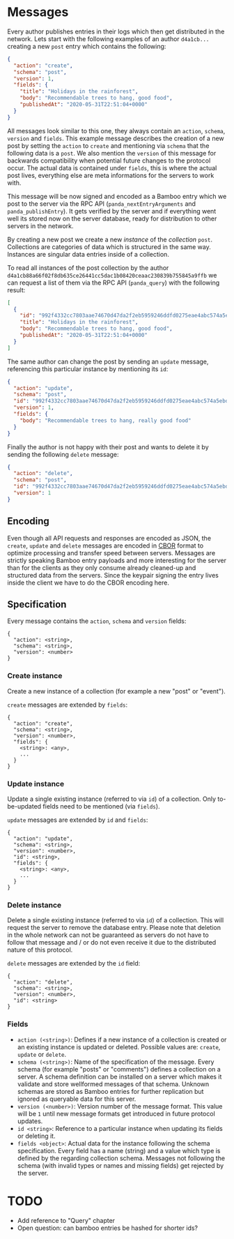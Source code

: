 # Messages

Every author publishes entries in their logs which then get distributed in the network. Lets start with the following examples of an author `d4a1cb...` creating a new `post` entry which contains the following:

```json
{
  "action": "create",
  "schema": "post",
  "version": 1,
  "fields": {
    "title": "Holidays in the rainforest",
    "body": "Recommendable trees to hang, good food",
    "publishedAt": "2020-05-31T22:51:04+0000"
  }
}
```

All messages look similar to this one, they always contain an `action`, `schema`, `version` and `fields`. This example message describes the creation of a new post by setting the `action` to `create` and mentioning via `schema` that the following data is a `post`. We also mention the `version` of this message for backwards compatibility when potential future changes to the protocol occur. The actual data is contained under `fields`, this is where the actual post lives, everything else are meta informations for the servers to work with.

This message will be now signed and encoded as a Bamboo entry which we post to the server via the RPC API (`panda_nextEntryArguments` and `panda_publishEntry`). It gets verified by the server and if everything went well its stored now on the server database, ready for distribution to other servers in the network.

By creating a new post we create a new *instance* of the *collection* `post`. Collections are categories of data which is structured in the same way. Instances are singular data entries inside of a collection.

To read all instances of the post collection by the author `d4a1cb88a66f02f8db635ce26441cc5dac1b08420ceaac230839b755845a9ffb` we can request a list of them via the RPC API (`panda_query`) with the following result:

```json
[
  {
    "id": "992f4332cc7803aae74670d47da2f2eb5959246ddfd0275eae4abc574a5ebd306c8933000cb04569a12616283c5b2a2f1a6a686f4755087cffd7900965989f2d",
    "title": "Holidays in the rainforest",
    "body": "Recommendable trees to hang, good food",
    "publishedAt": "2020-05-31T22:51:04+0000"
  }
]
```

The same author can change the post by sending an `update` message, referencing this particular instance by mentioning its `id`:

```json
{
  "action": "update",
  "schema": "post",
  "id": "992f4332cc7803aae74670d47da2f2eb5959246ddfd0275eae4abc574a5ebd306c8933000cb04569a12616283c5b2a2f1a6a686f4755087cffd7900965989f2d",
  "version": 1,
  "fields": {
    "body": "Recommendable trees to hang, really good food"
  }
}
```

Finally the author is not happy with their post and wants to delete it by sending the following `delete` message:

```json
{
  "action": "delete",
  "schema": "post",
  "id": "992f4332cc7803aae74670d47da2f2eb5959246ddfd0275eae4abc574a5ebd306c8933000cb04569a12616283c5b2a2f1a6a686f4755087cffd7900965989f2d",
  "version": 1
}
```

## Encoding

Even though all API requests and responses are encoded as JSON, the `create`, `update` and `delete` messages are encoded in [CBOR](https://en.wikipedia.org/wiki/CBOR) format to optimize processing and transfer speed between servers. Messages are strictly speaking Bamboo entry payloads and more interesting for the server than for the clients as they only consume already cleaned-up and structured data from the servers. Since the keypair signing the entry lives inside the client we have to do the CBOR encoding here.

## Specification

Every message contains the `action`, `schema` and `version` fields:

```
{
  "action": <string>,
  "schema": <string>,
  "version": <number>
}
```

### Create instance

Create a new instance of a collection (for example a new "post" or "event").

`create` messages are extended by `fields`:

```
{
  "action": "create",
  "schema": <string>,
  "version": <number>,
  "fields": {
    <string>: <any>,
    ...
  }
}
```

### Update instance

Update a single existing instance (referred to via `id`) of a collection. Only to-be-updated fields need to be mentioned (via `fields`).

`update` messages are extended by `id` and `fields`:

```
{
  "action": "update",
  "schema": <string>,
  "version": <number>,
  "id": <string>,
  "fields": {
    <string>: <any>,
    ...
  }
}
```

### Delete instance

Delete a single existing instance (referred to via `id`) of a collection. This will request the server to remove the database entry. Please note that deletion in the whole network can not be guaranteed as servers do not have to follow that message and / or do not even receive it due to the distributed nature of this protocol.

`delete` messages are extended by the `id` field:

```
{
  "action": "delete",
  "schema": <string>,
  "version": <number>,
  "id": <string>
}
```

### Fields

- `action (<string>)`: Defines if a new instance of a collection is created or an existing instance is updated or deleted. Possible values are: `create`, `update` or `delete`.
- `schema (<string>)`: Name of the specification of the message. Every schema (for example "posts" or "comments") defines a collection on a server. A schema definition can be installed on a server which makes it validate and store wellformed messages of that schema. Unknown schemas are stored as Bamboo entries for further replication but ignored as queryable data for this server.
- `version (<number>)`: Version number of the message format. This value will be `1` until new message formats get introduced in future protocol updates.
- `id <string>`: Reference to a particular instance when updating its fields or deleting it.
- `fields <object>`: Actual data for the instance following the schema specification. Every field has a name (string) and a value which type is defined by the regarding collection schema. Messages not following the schema (with invalid types or names and missing fields) get rejected by the server.

# TODO

* Add reference to "Query" chapter
* Open question: can bamboo entries be hashed for shorter ids?
